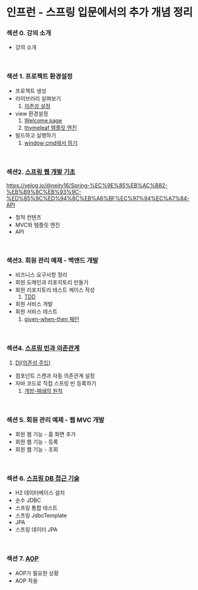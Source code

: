 # 인프런 - 스프링 입문에서의 추가 개념 정리

### 섹션 0. 강의 소개
  - 강의 소개

<BR>

### 섹션 1. 프로젝트 환경설정
  - 프로젝트 생성
  - 라이브러리 살펴보기
    1. [의존성 설정](./Library%20Dependencies.md)
  - view 환경설정
    1. [Welcome page](./Welcome%20Page.md)
    2. [thymeleaf 템플릿 엔진]()
  - 빌드하고 실행하기
    1. [window cmd에서 하기](./Build&Execute.md)

<BR>

### 섹션2. [스프링 웹 개발 기초]()

https://velog.io/@neity16/Spring-%EC%9E%85%EB%AC%B82-%EB%B9%8C%EB%93%9C-%ED%85%9C%ED%94%8C%EB%A6%BF%EC%97%94%EC%A7%84-API

- 정적 컨텐츠
- MVC와 템플릿 엔진
- API

<br>

### 섹션3. 회원 관리 예제 - 백엔드 개발

- 비즈니스 요구사항 정리
- 회원 도메인과 리포지토리 만들기
- 회원 리포지토리 테스트 케이스 작성
  1. [TDD](https://github.com/fake-developers/1st/blob/main/SJH/TDD.md)
- 회원 서비스 개발
- 회원 서비스 테스트
  1. [given-when-then 패턴](./Given-When-Then%20Pattern.md)

<br>

### 섹션4. [스프링 빈과 의존관계]()

1. [DI(의존성 주입)](./DI.md)

- 컴포넌트 스캔과 자동 의존관계 설정
- 자바 코드로 직접 스프링 빈 등록하기
  1. [개방-패쇄의 원칙](./OCP.md)

<br>

### 섹션 5. 회원 관리 예제 - 웹 MVC 개발

- 회원 웹 기능 - 홈 화면 추가
- 회원 웹 기능 - 등록
- 회원 웹 기능 - 조회

<br>

### 섹션 6. [스프링 DB 접근 기술]()

- H2 데이터베이스 설치
- 순수 JDBC
- 스프링 통합 테스트
- 스프링 JdbcTemplate
- JPA
- 스프링 데이터 JPA

<br>

### 섹션 7. [AOP](./AOP.md)

- AOP가 필요한 상황
- AOP 적용